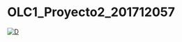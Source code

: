 # OLC1_Proyecto2_201712057
[![D](ManualUsuario)](https://github.com/Vernik22/OLC1_Proyecto2_201712057/blob/master/ManualUsuario.md)
